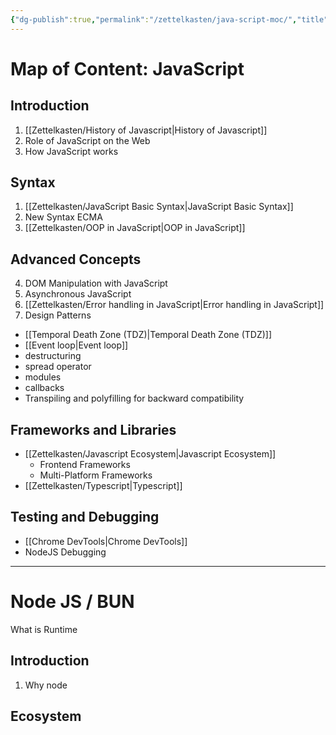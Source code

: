 ```yaml
---
{"dg-publish":true,"permalink":"/zettelkasten/java-script-moc/","title":"JavaScript | Map Of Content","tags":["core/tech/languages/javascript","status/todo"],"noteIcon":"","created":"2022-10-28T13:25:28.256+01:00"}
---
```



# Map of Content: JavaScript


## Introduction

1. [[Zettelkasten/History of Javascript\|History of Javascript]]
2. Role of JavaScript on the Web
3. How JavaScript works

## Syntax

1. [[Zettelkasten/JavaScript Basic Syntax\|JavaScript Basic Syntax]]
2. New Syntax ECMA
3. [[Zettelkasten/OOP in JavaScript\|OOP in JavaScript]]

## Advanced Concepts

4. DOM Manipulation with JavaScript
5. Asynchronous JavaScript
4. [[Zettelkasten/Error handling in JavaScript\|Error handling in JavaScript]]
3. Design Patterns

- [[Temporal Death Zone (TDZ)\|Temporal Death Zone (TDZ)]]
- [[Event loop\|Event loop]]
- destructuring
- spread operator
- modules
- callbacks
- Transpiling and polyfilling for backward compatibility
## Frameworks and Libraries

- [[Zettelkasten/Javascript Ecosystem\|Javascript Ecosystem]]
	- Frontend Frameworks
	- Multi-Platform Frameworks
- [[Zettelkasten/Typescript\|Typescript]]


## Testing and Debugging

- [[Chrome DevTools\|Chrome DevTools]]
- NodeJS Debugging

---
# Node JS  / BUN

What is Runtime

## Introduction
1. Why node


## Ecosystem

